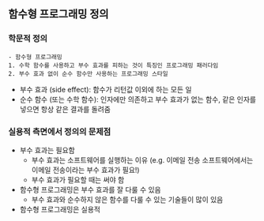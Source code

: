## 함수형 프로그래밍 정의

### 학문적 정의

```
- 함수형 프로그래밍
1. 수학 함수를 사용하고 부수 효과를 피하는 것이 특징인 프로그래밍 패러다임
2. 부수 효과 없이 순수 함수만 사용하는 프로그래밍 스타일
```

- 부수 효과 (side effect): 함수가 리턴값 이외에 하는 모든 일
- 순수 함수 (또는 수학 함수): 인자에만 의존하고 부수 효과가 없는 함수, 같은 인자를 넣으면 항상 같은 결과를 돌려줌

### 실용적 측면에서 정의의 문제점

- 부수 효과는 필요함
  - 부수 효과는 소프트웨어를 실행하는 이유 (e.g. 이메일 전송 소프트웨어에서는 이메일 전송이라는 부수 효과가 필요!)
  - 부수 효과가 필요할 때는 써야 함
- 함수형 프로그래밍은 부수 효과를 잘 다룰 수 있음
  - 부수 효과와 순수하지 않은 함수를 다룰 수 있는 기술들이 많이 있음
- 함수형 프로그래밍은 실용적
